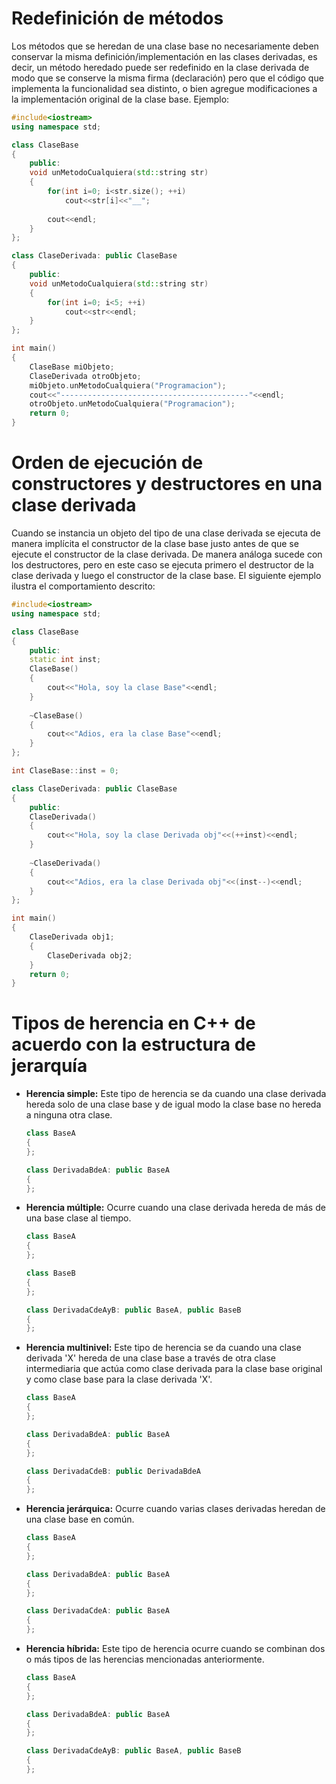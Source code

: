# Redefinición de métodos

Los métodos que se heredan de una clase base no necesariamente deben conservar la misma definición/implementación en las clases derivadas, es decir, un método heredado puede ser redefinido en la clase derivada de modo que se conserve la misma firma (declaración) pero que el código que implementa la funcionalidad sea distinto, o bien agregue modificaciones a la implementación original de la clase base. Ejemplo:

```C++ runnable
#include<iostream>
using namespace std;

class ClaseBase
{
    public:
	void unMetodoCualquiera(std::string str)
	{
	    for(int i=0; i<str.size(); ++i)
	        cout<<str[i]<<"__";
	        
	    cout<<endl;
    }
};

class ClaseDerivada: public ClaseBase
{
    public:
	void unMetodoCualquiera(std::string str)
	{
	    for(int i=0; i<5; ++i)
	        cout<<str<<endl;
	}
};

int main()
{
	ClaseBase miObjeto;
	ClaseDerivada otroObjeto;
	miObjeto.unMetodoCualquiera("Programacion");
	cout<<"------------------------------------------"<<endl;
	otroObjeto.unMetodoCualquiera("Programacion");
	return 0;
}
```

# Orden de ejecución de constructores y destructores en una clase derivada

Cuando se instancia un objeto del tipo de una clase derivada se ejecuta de manera implícita el constructor de la clase base justo antes de que se ejecute el constructor de la clase derivada. De manera análoga sucede con los destructores, pero en este caso se ejecuta primero el destructor de la clase derivada y luego el constructor de la clase base. El siguiente ejemplo ilustra el comportamiento descrito:


```C++ runnable
#include<iostream>
using namespace std;

class ClaseBase
{
    public:
    static int inst;
	ClaseBase()
	{
	    cout<<"Hola, soy la clase Base"<<endl;
    }
    
    ~ClaseBase()
	{
	    cout<<"Adios, era la clase Base"<<endl;
    }
};

int ClaseBase::inst = 0;

class ClaseDerivada: public ClaseBase
{
    public:
	ClaseDerivada()
	{
	    cout<<"Hola, soy la clase Derivada obj"<<(++inst)<<endl;
    }
    
    ~ClaseDerivada()
	{
	    cout<<"Adios, era la clase Derivada obj"<<(inst--)<<endl;
    }
};

int main()
{
	ClaseDerivada obj1;
	{
	    ClaseDerivada obj2;
	}
	return 0;
}
```

# Tipos de herencia en C++ de acuerdo con la estructura de jerarquía

<ul>
<li><b>Herencia simple:</b> Este tipo de herencia se da cuando una clase derivada hereda solo de una clase base y de igual modo la clase base no hereda a ninguna otra clase.</li>

```cpp
class BaseA
{
};

class DerivadaBdeA: public BaseA
{
};
```
<li><b>Herencia múltiple:</b> Ocurre cuando una clase derivada hereda de más de una base clase al tiempo.</li>

```cpp
class BaseA
{
};

class BaseB
{
};

class DerivadaCdeAyB: public BaseA, public BaseB
{
};
```
<li><b>Herencia multinivel:</b> Este tipo de herencia se da cuando una clase derivada 'X' hereda de una clase base a través de otra clase intermediaria que actúa como clase derivada para la clase base original y como clase base para la clase derivada 'X'.</li>

```cpp
class BaseA
{
};

class DerivadaBdeA: public BaseA
{
};

class DerivadaCdeB: public DerivadaBdeA
{
};
```
<li><b>Herencia jerárquica:</b> Ocurre cuando varias clases derivadas heredan de una clase base en común.</li>

```cpp
class BaseA
{
};

class DerivadaBdeA: public BaseA
{
};

class DerivadaCdeA: public BaseA
{
};
```
<li><b>Herencia híbrida:</b> Este tipo de herencia ocurre cuando se combinan dos o más tipos de las herencias mencionadas anteriormente.</li>

```cpp
class BaseA
{
};

class DerivadaBdeA: public BaseA
{
};

class DerivadaCdeAyB: public BaseA, public BaseB
{
};
```
</ul>


